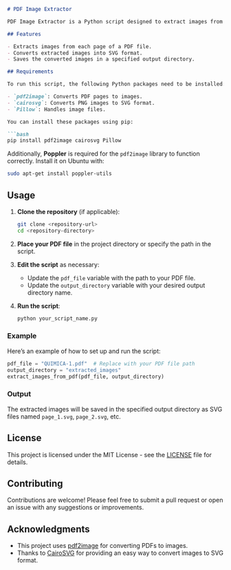 

```markdown
# PDF Image Extractor

PDF Image Extractor is a Python script designed to extract images from PDF files and convert them into SVG format. This tool is ideal for users who need to transform PDF content into image formats for further editing or other applications.

## Features

- Extracts images from each page of a PDF file.
- Converts extracted images into SVG format.
- Saves the converted images in a specified output directory.

## Requirements

To run this script, the following Python packages need to be installed:

- `pdf2image`: Converts PDF pages to images.
- `cairosvg`: Converts PNG images to SVG format.
- `Pillow`: Handles image files.

You can install these packages using pip:

```bash
pip install pdf2image cairosvg Pillow
```

Additionally, **Poppler** is required for the `pdf2image` library to function correctly. Install it on Ubuntu with:

```bash
sudo apt-get install poppler-utils
```

## Usage

1. **Clone the repository** (if applicable):
   ```bash
   git clone <repository-url>
   cd <repository-directory>
   ```

2. **Place your PDF file** in the project directory or specify the path in the script.

3. **Edit the script** as necessary:
   - Update the `pdf_file` variable with the path to your PDF file.
   - Update the `output_directory` variable with your desired output directory name.

4. **Run the script**:
   ```bash
   python your_script_name.py
   ```

### Example

Here’s an example of how to set up and run the script:

```python
pdf_file = "QUIMICA-1.pdf"  # Replace with your PDF file path
output_directory = "extracted_images"
extract_images_from_pdf(pdf_file, output_directory)
```

### Output

The extracted images will be saved in the specified output directory as SVG files named `page_1.svg`, `page_2.svg`, etc.

## License

This project is licensed under the MIT License - see the [LICENSE](LICENSE) file for details.

## Contributing

Contributions are welcome! Please feel free to submit a pull request or open an issue with any suggestions or improvements.

## Acknowledgments

- This project uses [pdf2image](https://github.com/Belval/pdf2image) for converting PDFs to images.
- Thanks to [CairoSVG](https://cairosvg.org/) for providing an easy way to convert images to SVG format.
```
